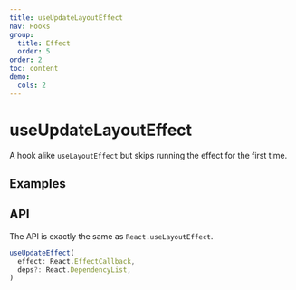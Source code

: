 ```yaml
---
title: useUpdateLayoutEffect
nav: Hooks
group:
  title: Effect
  order: 5
order: 2
toc: content
demo:
  cols: 2
---
```


# useUpdateLayoutEffect

A hook alike `useLayoutEffect` but skips running the effect for the first time.

## Examples

<code src="./demo/demo1.tsx"></code>

## API

The API is exactly the same as `React.useLayoutEffect`.

```typescript
useUpdateEffect(
  effect: React.EffectCallback,
  deps?: React.DependencyList,
)
```
